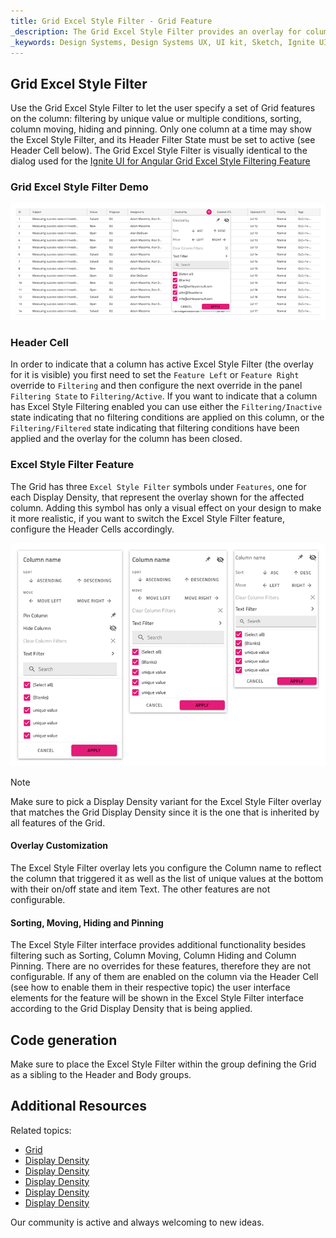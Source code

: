 ```yaml
---
title: Grid Excel Style Filter - Grid Feature
_description: The Grid Excel Style Filter provides an overlay for column manipulations such as sorting, filtering, column moving, hiding and pinning.
_keywords: Design Systems, Design Systems UX, UI kit, Sketch, Ignite UI for Angular, Sketch to Angular, Sketch to Angular, Angular, Angular Design System, Export code from Sketch, Design Kits for Angular, Sketch HTML, Sketch to HTML, Sketch UI kits
---
```


## Grid Excel Style Filter

Use the Grid Excel Style Filter to let the user specify a set of Grid features on the column: filtering by unique value or multiple conditions, sorting, column moving, hiding and pinning. Only one column at a time may show the Excel Style Filter, and its Header Filter State must be set to active (see Header Cell below). The Grid Excel Style Filter is visually identical to the dialog used for the [Ignite UI for Angular Grid Excel Style Filtering Feature](https://www.infragistics.com/products/ignite-ui-angular/angular/components/grid/excel_style_filtering.html)

### Grid Excel Style Filter Demo

<img class="responsive-img" src="../images/grid_excel_style_filter_demo.png" srcset="../images/grid_excel_style_filter_demo@2x.png 2x" />

### Header Cell

In order to indicate that a column has active Excel Style Filter (the overlay for it is visible) you first need to set the `Feature Left` or `Feature Right` override to `Filtering` and then configure the next override in the panel `Filtering State` to `Filtering/Active`. If you want to indicate that a column has Excel Style Filtering enabled you can use either the `Filtering/Inactive` state indicating that no filtering conditions are applied on this column, or the `Filtering/Filtered` state indicating that filtering conditions have been applied and the overlay for the column has been closed.

### Excel Style Filter Feature

The Grid has three `Excel Style Filter` symbols under `Features`, one for each Display Density, that represent the overlay shown for the affected column. Adding this symbol has only a visual effect on your design to make it more realistic, if you want to switch the Excel Style Filter feature, configure the Header Cells accordingly.

<img class="responsive-img" src="../images/grid_excel_style_filter_densities.png" srcset="../images/grid_excel_style_filter_densities@2x.png 2x" />

> [!Note]
> Make sure to pick a Display Density variant for the Excel Style Filter overlay that matches the Grid Display Density since it is the one that is inherited by all features of the Grid.

#### Overlay Customization

The Excel Style Filter overlay lets you configure the Column name to reflect the column that triggered it as well as the list of unique values at the bottom with their on/off state and item Text. The other features are not configurable.

#### Sorting, Moving, Hiding and Pinning

The Excel Style Filter interface provides additional functionality besides filtering such as Sorting, Column Moving, Column Hiding and Column Pinning. There are no overrides for these features, therefore they are not configurable. If any of them are enabled on the column via the Header Cell (see how to enable them in their respective topic) the user interface elements for the feature will be shown in the Excel Style Filter interface according to the Grid Display Density that is being applied.

## Code generation

Make sure to place the Excel Style Filter within the group defining the Grid as a sibling to the Header and Body groups.

## Additional Resources

Related topics:

- [Grid](grid.md)
- [Display Density](grid-display-density.md)
- [Display Density](grid-sorting.md)
- [Display Density](grid-column-moving.md)
- [Display Density](grid-column-hiding.md)
- [Display Density](grid-column-pinning.md)
  <div class="divider--half"></div>

Our community is active and always welcoming to new ideas.
